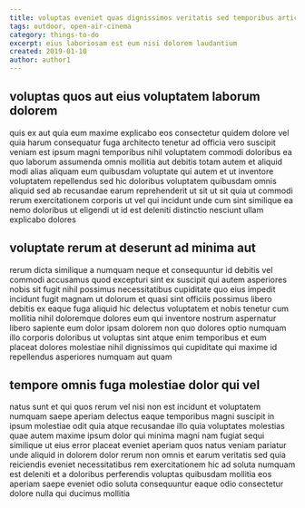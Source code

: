 ```yaml
---
title: voluptas eveniet quas dignissimos veritatis sed temporibus article 856
tags: outdoor, open-air-cinema
category: things-to-do
excerpt: eius laboriosam est eum nisi dolorem laudantium
created: 2019-01-10
author: author1
---
```


## voluptas quos aut eius voluptatem laborum dolorem

quis ex aut quia eum maxime explicabo eos consectetur quidem dolore vel quia harum consequatur fuga architecto tenetur ad officia vero suscipit veniam est ipsum magni temporibus nihil voluptatem commodi doloribus ea quo laborum assumenda omnis mollitia aut debitis totam autem et aliquid modi alias aliquam eum quibusdam voluptate qui autem et ut inventore voluptatem repellendus sed hic doloribus voluptatem quibusdam omnis aliquid sed ab recusandae earum reprehenderit ut sit ut sit quia ut commodi rerum exercitationem corporis ut vel qui incidunt unde cum sint similique ea nemo doloribus ut eligendi ut id est deleniti distinctio nesciunt ullam explicabo dolores

## voluptate rerum at deserunt ad minima aut

rerum dicta similique a numquam neque et consequuntur id debitis vel commodi accusamus quod excepturi sint ex suscipit qui autem asperiores nobis sit fugit nihil possimus necessitatibus cupiditate quo eius impedit incidunt fugit magnam ut dolorum et quasi sint officiis possimus libero debitis ex eaque fuga aliquid hic delectus voluptatem et nobis tenetur cum mollitia nihil doloremque dolores eum qui inventore nostrum aspernatur libero sapiente eum dolor ipsam dolorem non quo dolores optio numquam illo corporis doloribus ut voluptas sint atque enim temporibus et eum placeat dolores molestiae nihil dignissimos qui cupiditate qui maxime id repellendus asperiores numquam aut quam

## tempore omnis fuga molestiae dolor qui vel

natus sunt et qui quos rerum vel nisi non est incidunt et voluptatem numquam saepe aperiam delectus eaque temporibus magni suscipit in ipsum molestiae odit quia atque recusandae illo quia voluptates molestias quae autem maxime ipsum dolor qui minima magni nam fugiat sequi similique ut eius error placeat eveniet aperiam quos natus veniam pariatur unde aliquid in dolorem dolor rerum non omnis et earum veritatis sed quia reiciendis eveniet necessitatibus rem exercitationem hic ad soluta numquam est deleniti et a doloribus perferendis voluptas quibusdam mollitia eos aperiam saepe eveniet odio soluta consequuntur eaque odio consectetur dolore nulla qui ducimus mollitia
